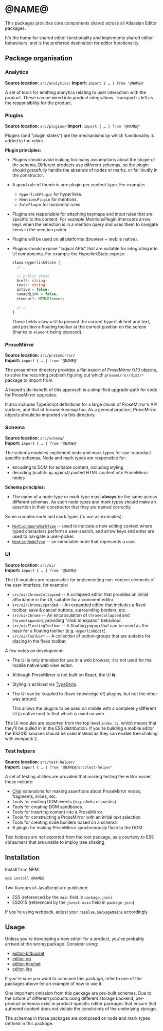 # @NAME@

This packages provides core components shared across all Atlassian Editor packages.

It's the home for shared editor functionality and implements shared editor behaviours, and is the
preferred destination for editor functionality.

## Package organisation

### Analytics

**Source location:** `src/analytics/`
**Import:** `import { … } from '@NAME@'`

A set of tools for emitting analytics relating to user interaction with the product. These can be wired
into product integrations. Transport is left as the responsibility for the product.

### Plugins

**Source location:** `src/plugins/`
**Import:** `import { … } from '@NAME@'`

Plugins (and "plugin states") are the mechanisms by which functionality is added to the editor.

**Plugin principles:**

- Plugins should avoid making too many assumptions about the shape of the schema. Different products
  use different schemas, so the plugin should gracefully handle the absence of nodes or marks, or
  fail loudly in the constructor.
- A good rule of thumb is one plugin per content-type. For example:

    - `HyperlinkPlugin` for hyperlinks.
    - `MentionsPlugin` for mentions.
    - `RulePlugin` for horizontal rules.

- Plugins are responsible for attaching keymaps and input rules that are specific to the content.
  For example MentionsPlugin intercepts arrow keys when the selection is in a mention query and
  uses them to navigate items in the mention picker.
- Plugins will be used on all platforms (browser + mobile native).
- Plugins should expose "logical APIs" that are suitable for integrating into UI components. For
  example the HyperlinkState expose:

    ```typescript
    class HyperlinkState {
      // …

      // public state
      href?: string;
      text?: string;
      active = false;
      canAddLink = false;
      element?: HTMLElement;

      // …
    }
    ```

    These fields allow a UI to present the current hyperlink href and text, and position a floating
    toolbar at the correct position on the screen (thanks to `element` being exposed).

### ProseMirror

**Source location:** `src/prosemirror/`  
**Import:** `import { … } from '@NAME@'`

The prosemirror directory provides a flat export of ProseMirror 0.10 objects, to solve the recurring
problem figuring out which `prosemirror/dist/*` package to import from.

A hoped side-benefit of this approach is a simplified upgrade-path for code for ProseMirror upgrades.

It also includes TypeScript definitions for a large chunk of ProseMirror's API surface, and that of
browserkeymap too. As a general practice, ProseMirror objects should be imported via this directory.

### Schema

**Source location:** `src/schema/`  
**Import:** `import { … } from '@NAME@'`

The schema modules implement node and mark types for use in product-specific schemas. Node and mark
types are responsible for:

- encoding to DOM for editable content, including styling
- decoding (matching against) pasted HTML content into ProseMirror nodes

**Schema principles:**

- The name of a node type or mark type must **always** be the same across different schemas. As such
  node types and mark types should make an assertion in their constructor that they are named
  correctly.

Some complex node and mark types (to use as examples):

- [`MentionQueryMarkType`](https://bitbucket.org/atlassian/atlaskit/src/master/packages/editor-core/src/schema/marks/mention-query.ts) -- used to indicate a new editing context where typed characters perform a
  user-search, and arrow keys and enter are used to navigate a user-picker.
- [`MentionNodeType`](https://bitbucket.org/atlassian/atlaskit/src/master/packages/editor-core/src/schema/nodes/mention.ts) -- an immutable node that represents a user.

### UI

**Source location:** `src/ui/`  
**Import:** `import { … } from '@NAME@'`

The UI modules are responsible for implementing non-content elements of the user interface, for
example:

- `src/ui/ChromeCollapsed` -- A collapsed editor that provides an initial affordance in the UI,
  suitable for a comment editor.
- `src/ui/ChromeExpanded` -- An expanded editor that includes a fixed toolbar, save & cancel
  buttons, surrounding borders, etc.
- `src/ui/Chrome` -- An encapsulation of `ChromeCollapsed` and `ChromeExpanded`, providing "click to
  expand" behaviour.
- `src/ui/FloatingToolbar` -- A floating popup that can be used as the base for a floating toolbar (e.g.
  `HyperlinkEdit`).
- `src/ui/Toolbar*` -- A collection of button-groups that are suitable for placing in the fixed
  toolbar.

A few notes on development:

- The UI is only intended for use in a web browser, it is not used for the mobile native web view
  editor.
- Although ProseMirror is not built on React, the UI **is**.
- Styling is achived via [TypeStyle](http://typestyle.io/).
- The UI can be coupled to (have knowledge of) plugins, but not the other way around.

    This allows the plugins to be used on mobile with a completely different UI (a native one) to
    that which is used on web.

The UI modules are exported from the top level `index.ts`, which means that they'll be pulled in in
the ES5 distribution. If you're building a mobile editor the ES2015 sources should be used instead
as they can enable tree shaking with webpack 2.

### Test helpers

**Source location:** `src/test-helper/`  
**Import:** `import { … } from '@NAME@/src/test-helper'`

A set of testing utilities are provided that making testing the editor easier, these include:

- [Chai](http://chaijs.com/) extensions for making assertions about ProseMirror nodes, fragments,
  slices, etc.
- Tools for emiting DOM events (e.g. clicks or pastes).
- Tools for creating DOM sandboxes.
- Tools for inserting content into a ProseMirror.
- Tools for constructing a ProseMirror with an initial text selection.
- Tools for creating node builders based on a schema.
- A plugin for making ProseMirror synchronously flush to the DOM.

Test helpers are *not* exported from the root package, as a courtesy to ES5 consumers that are
unable to imploy tree shaking.

## Installation

Install from NPM:

```sh
npm install @NAME@
```

Two flavours of JavaScript are published:

- ES5 (referenced by the `main` field in `package.json`)
- ES2015 (referenced by the `jsnext:main` field in `package.json`)

If you're using webpack, adjust your [`resolve.packageMains`](https://webpack.github.io/docs/configuration.html#resolve-packagemains) accordingly.

## Usage

Unless you're developing a new editor for a product, you've probably arrived at the wrong package. Consider using:

- [editor-bitbucket](https://npmjs.com/package/@atlaskit/editor-bitbucket)
- [editor-cq](https://npmjs.com/package/@atlaskit/editor-cq)
- [editor-hipchat](https://npmjs.com/package/@atlaskit/editor-hipchat)
- [editor-jira](https://npmjs.com/package/@atlaskit/editor-jira)

If you're sure you want to consume this package, refer to one of the packages above for an example
of how to use it.

One important omission from this package are pre-built schemas. Due to the nature of different
products using different storage backend, per-product schemas exist in product-specific editor
packages that ensure that authored content does not violate the constraints of the underlying
storage.

The schemas in those packages are composed on node and mark types defined in this package.

